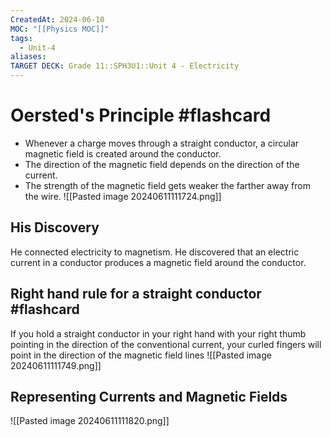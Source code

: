 ```yaml
---
CreatedAt: 2024-06-10
MOC: "[[Physics MOC]]"
tags:
  - Unit-4
aliases: 
TARGET DECK: Grade 11::SPH3U1::Unit 4 - Electricity
---
```


# Oersted's Principle #flashcard 
- Whenever a charge moves through a straight conductor, a circular magnetic field is created around the conductor. 
- The direction of the magnetic field depends on the direction of the current. 
- The strength of the magnetic field gets weaker the farther away from the wire.
![[Pasted image 20240611111724.png]]
<!--ID: 1718124839361-->


## His Discovery
He connected electricity to magnetism.  He discovered that an electric current in a conductor produces a magnetic field around the conductor.

## Right hand rule for a straight conductor #flashcard 
If you hold a straight conductor in your right hand with your right thumb pointing in the direction of the conventional current, your curled fingers will point in the direction of the magnetic field lines
![[Pasted image 20240611111749.png]]
<!--ID: 1718124839364-->


## Representing Currents and Magnetic Fields
![[Pasted image 20240611111820.png]]